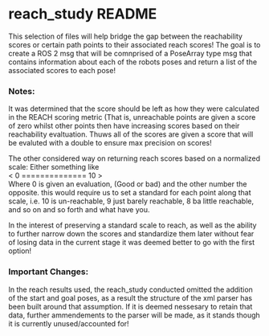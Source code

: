 # reach_study README

This selection of files will help bridge the gap between the reachability scores or certain path points to their associated 
reach scores! The goal is to create a ROS 2 msg that will be comnprised of a PoseArray type msg that contains information about
each of the robots poses and return a list of the associated scores to each pose!

### Notes:
It was determined that the score should be left as how they were calculated in the REACH scoring metric (That is,
unreachable points are given a score of zero whilst other points then have increasing scores based on their reachability
evaltuation. Thuws all of the scores are given a score that will be evaluted with a double to ensure max precision on scores!

The other considered way on returning reach scores based on a normalized scale:
Either something like <br>< 0 ============== 10 ><br> Where 0 is given an evaluation, (Good or bad) and the other number the opposite. this would require us to set a standard for each point along that scale, 
i.e. 10 is un-reachable, 9 just barely reachable, 8 ba little reachable, and so on and so forth and what have you.

In the interest of preserving a standard scale to reach, as well as the ability to further narrow down the scores and standardize them later without fear of losing data in the 
current stage it was deemed better to go with the first option!

### Important Changes:
In the reach results used, the reach_study conducted omitted the addition of the start and goal poses, as a result the structure of the xml parser has been built around that assumption. If it is deemed nessesary to retain that data, further ammendements to the parser will be made, as it stands though it is currently unused/accounted for!
